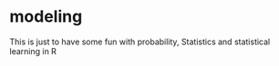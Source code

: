 # modeling
This is just to have some fun with probability, Statistics and statistical learning in R
